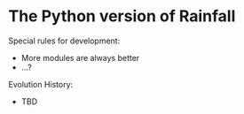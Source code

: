 The Python version of Rainfall
==============================

Special rules for development:

  * More modules are always better
  * ...?

Evolution History:

  * TBD
